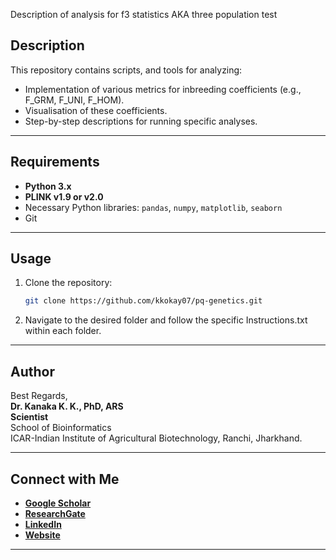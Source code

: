 Description of analysis for f3 statistics AKA three population test
## Description  
This repository contains scripts, and tools for analyzing:  
- Implementation of various metrics for inbreeding coefficients (e.g., F_GRM, F_UNI, F_HOM).  
- Visualisation of these coefficients.  
- Step-by-step descriptions for running specific analyses.  

---
## Requirements  

- **Python 3.x**  
- **PLINK v1.9 or v2.0**  
- Necessary Python libraries: `pandas`, `numpy`, `matplotlib`, `seaborn`  
- Git  

---

## Usage  

1. Clone the repository:  
   ```bash  
   git clone https://github.com/kkokay07/pq-genetics.git  
   ```  
2. Navigate to the desired folder and follow the specific Instructions.txt within each folder.  

---

## Author  

Best Regards,  
**Dr. Kanaka K. K., PhD, ARS**  
**Scientist**  
School of Bioinformatics  
ICAR-Indian Institute of Agricultural Biotechnology, Ranchi, Jharkhand.  

---

## Connect with Me  

- **[Google Scholar](https://scholar.google.com/citations?user=OdQ7SF8AAAAJ&hl=en)**  
- **[ResearchGate](https://www.researchgate.net/profile/Kanaka-K-Kresearch)**  
- **[LinkedIn](https://www.linkedin.com/in/kanaka-k-k/)**  
- **[Website](https://iiab.icar.gov.in/staff/dr-kanaka-k-k/)**  

---  
